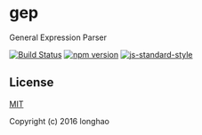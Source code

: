# gep

General Expression Parser

[![Build Status](https://travis-ci.org/longhaohe/gep.svg?branch=master)](https://travis-ci.org/longhaohe/gep)
[![npm version](https://badge.fury.io/js/gep.svg)](https://badge.fury.io/js/gep)
[![js-standard-style](https://img.shields.io/badge/code%20style-standard-brightgreen.svg)](http://standardjs.com)

##

## License

[MIT](http://opensource.org/licenses/MIT)

Copyright (c) 2016 longhao
